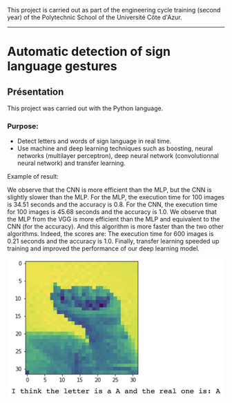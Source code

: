 This project is carried out as part of the engineering cycle training (second year) of the Polytechnic School of the Université Côte d'Azur.
***
# Automatic detection of sign language gestures

## Présentation
This project was carried out with the Python language.

### Purpose:
* Detect letters and words of sign language in real time.
* Use machine and deep learning techniques such as boosting, neural networks (multilayer perceptron), deep neural network (convolutionnal neural network) and transfer learning.

Example of result:

We observe that the CNN is more efficient than the MLP, but the CNN is slightly slower than the MLP.
For the MLP, the execution time for 100 images is 34.51 seconds and the accuracy is 0.8.
For the CNN, the execution time for 100 images is 45.68 seconds and the accuracy is 1.0.
We observe that the MLP from the VGG is more efficient than the MLP and equivalent to the CNN (for the accuracy). And this algorithm is more faster than the two other algorithms. Indeed, the scores are:
The execution time for 600 images is 0.21 seconds and the accuracy is 1.0.
Finally, transfer learning speeded up training and improved the performance of our deep learning model.

![alt text](https://github.com/JulienChoukroun/Automatic-detection-of-sign-language-gestures/blob/main/Images/PredictionA.png "Prediction for the letter A")

